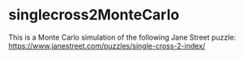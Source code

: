 # singlecross2MonteCarlo

This is a Monte Carlo simulation of the following Jane Street puzzle: https://www.janestreet.com/puzzles/single-cross-2-index/
